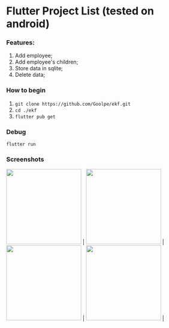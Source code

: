 # Flutter Project List (tested on android)

### Features: 
1. Add employee;
2. Add employee's children;
3. Store data in sqlite;
3. Delete data;

### How to begin
1. ```git clone https://github.com/Goolpe/ekf.git```
2. ```cd ./ekf```
2. ```flutter pub get```

### Debug
```flutter run```

### Screenshots
<img src="https://raw.githubusercontent.com/Goolpe/ekf/master/assets/0.png" width="200" /> |
<img src="https://raw.githubusercontent.com/Goolpe/ekf/master/assets/1.png" width="200" /> |
<img src="https://raw.githubusercontent.com/Goolpe/ekf/master/assets/2.png" width="200" /> |
<img src="https://raw.githubusercontent.com/Goolpe/ekf/master/assets/3.png" width="200" /> |
